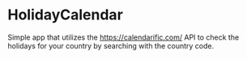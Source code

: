 # HolidayCalendar
Simple app that utilizes the https://calendarific.com/ API to check the holidays for your country by searching with the country code.

